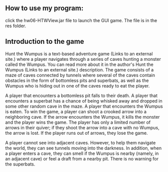 ## How to use my program:

click the hw06-HTWView.jar file to launch the GUI game.
The file is in the res folder.

## Introduction to the game

Hunt the Wumpus is a text-based adventure game (Links to an external site.) where a player navigates through a series of caves hunting a monster called the Wumpus. You can read more about it in the author's Hunt the Wumpus (Links to an external site.) description. The game consists of a maze of caves connected by tunnels where several of the caves contain obstacles in the form of bottomless pits and superbats, as well as the Wumpus who is hiding out in one of the caves ready to eat the player.

A player that encounters a bottomless pit falls to their death. A player that encounters a superbat has a chance of being whisked away and dropped in some other random cave in the maze. A player that encounters the Wumpus is eaten. To win the game, a player can shoot a crooked arrow into a neighboring cave. If the arrow encounters the Wumpus, it kills the monster and the player wins the game. The player has only a limited number of arrows in their quiver; if they shoot the arrow into a cave with no Wumpus, the arrow is lost. If the player runs out of arrows, they lose the game.

A player cannot see into adjacent caves. However, to help them navigate the world, they can see tunnels moving into the darkness. In addition, when a player enters a cave, they can smell if the Wumpus is nearby (namely, in an adjacent cave) or feel a draft from a nearby pit. There is no warning for the superbats.